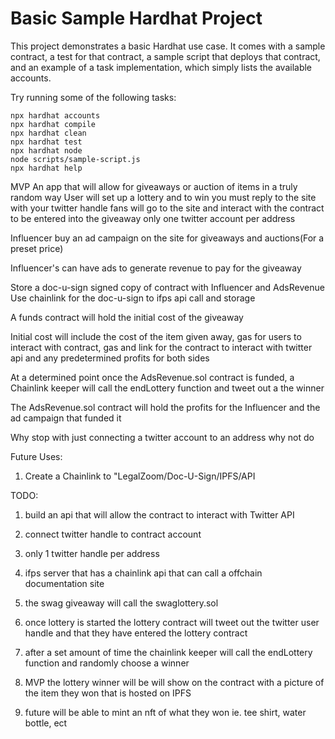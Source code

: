 # Basic Sample Hardhat Project

This project demonstrates a basic Hardhat use case. It comes with a sample contract, a test for that contract, a sample script that deploys that contract, and an example of a task implementation, which simply lists the available accounts.

Try running some of the following tasks:

```shell
npx hardhat accounts
npx hardhat compile
npx hardhat clean
npx hardhat test
npx hardhat node
node scripts/sample-script.js
npx hardhat help
```

MVP
An app that will allow for giveaways or auction of items in a truly random way
User will set up a lottery and to win you must reply to the site with your twitter handle
fans will go to the site and interact with the contract to be entered into the giveaway
only one twitter account per address

Influencer buy an ad campaign on the site for giveaways and auctions(For a preset price)

Influencer's can have ads to generate revenue to pay for the giveaway

Store a doc-u-sign signed copy of contract with Influencer and AdsRevenue
Use chainlink for the doc-u-sign to ifps api call and storage

A funds contract will hold the initial cost of the giveaway

Initial cost will include the cost of the item given away, gas for users to interact with contract,
gas and link for the contract to interact with twitter api and any predetermined profits for both sides

At a determined point once the AdsRevenue.sol contract is funded, a Chainlink keeper will call the endLottery function and tweet out a the winner

The AdsRevenue.sol contract will hold the profits for the Influencer and the ad campaign that funded it

Why stop with just connecting a twitter account to an address why not do

Future Uses:  
 1. Create a Chainlink to "LegalZoom/Doc-U-Sign/IPFS/API

TODO:

1. build an api that will allow the contract to interact with Twitter API
2. connect twitter handle to contract account
3. only 1 twitter handle per address

4. ifps server that has a chainlink api that can call a offchain documentation site

5. the swag giveaway will call the swaglottery.sol
6. once lottery is started the lottery contract will tweet out the twitter user handle and that they have entered the lottery contract
7. after a set amount of time the chainlink keeper will call the endLottery function and randomly choose a winner
8. MVP the lottery winner will be will show on the contract with a picture of the item they won that is hosted on IPFS
9. future will be able to mint an nft of what they won ie. tee shirt, water bottle, ect
